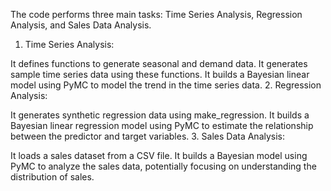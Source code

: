 The code performs three main tasks: Time Series Analysis, Regression Analysis, and Sales Data Analysis.

1. Time Series Analysis:

It defines functions to generate seasonal and demand data.
It generates sample time series data using these functions.
It builds a Bayesian linear model using PyMC to model the trend in the time series data.
2. Regression Analysis:

It generates synthetic regression data using make_regression.
It builds a Bayesian linear regression model using PyMC to estimate the relationship between the predictor and target variables.
3. Sales Data Analysis:

It loads a sales dataset from a CSV file.
It builds a Bayesian model using PyMC to analyze the sales data, potentially focusing on understanding the distribution of sales.
